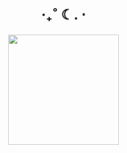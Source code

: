 <h1 align="center">‧₊˚ ☾. ⋅</h1>

###

<div align="center">
  <img height="220" src="https://github.com/user-attachments/assets/34eab810-66e7-4077-836b-99cdfdd309ad"  />
</div>



